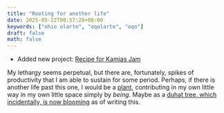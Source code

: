 ```yaml
---
title: "Rooting for another life"
date: 2025-05-22T00:57:28+08:00
keywords: ["ohio olarte", "oqolarte", "oqo"]
draft: false
math: false
---
```


- Added new project: [Recipe for Kamias Jam](/kamias-jam)

My lethargy seems perpetual, but there are, fortunately, spikes of
productivity that I am able to sustain for some period. Perhaps, if
there is another life past this one, I would be a
[plant](/plants), contributing in my own little way in my own little
space simply by *being*. Maybe as a [duhat tree, which incidentally, is now blooming](/93) as of writing this.
